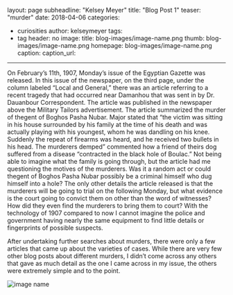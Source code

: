 layout: page
subheadline: "Kelsey Meyer"
title: "Blog Post 1"
teaser: "murder"
date: 2018-04-06
categories:
  - curiosities
author: kelseymeyer
tags:
  - tag <!-- list subjects of your post -->
header: no
image:
  title: blog-images/image-name.png <!-- for image-name.png, substitute name you've given your image file -->
  thumb: blog-images/image-name.png
  homepage: blog-images/image-name.png
  caption: <!-- info about the image, such as date of issue -->
  caption_url: <!-- link-to-page-containing-text? -->
---
On February’s 11th, 1907, Monday’s issue of the Egyptian Gazette was released. In this issue of the newspaper, on the third page, under the column labeled “Local and General,” there was an article referring to a recent tragedy that had occurred near Damanhou that was sent in by Dr. Dauanbour Correspondent. The article was published in the newspaper above the Military Tailors advertisement. The article summarized the murder of thegent of Boghos Pasha Nubar. Major stated that “the victim was sitting in his house surrounded by his family at the time of his death and was actually playing with his youngest, whom he was dandling on his knee. Suddenly the repeat of firearms was heard, and he received two bullets in his head. The murderers demped” commented how a friend of theirs dog suffered from a disease “contracted in the black hole of Boulac.” Not being able to imagine what the family is going through, but the article had me questioning the motives of the murderers. Was it a random act or could thegent of Boghos Pasha Nubar possibly be a criminal himself who dug himself into a hole? The only other details the article released is that the murderers will be going to trial on the following Monday, but what evidence is the court going to convict them on other than the word of witnesses? How did  they even find the murderers to bring them to court? With the technology of 1907 compared to now I cannot imagine the police and government having nearly the same equipment to find little details or fingerprints of possible suspects.

After undertaking further searches about murders, there were only a few articles that came up about the varieties of cases. While there are very few other blog posts about different murders, I didn’t come across any others that gave as much detail as the one I came across in my issue, the others were extremely simple and to the point.



![image name](https://github.com/dig-eg-gaz/dig-eg-gaz.github.io/blob/master/images/blog-images/image-name.png?raw=true)
